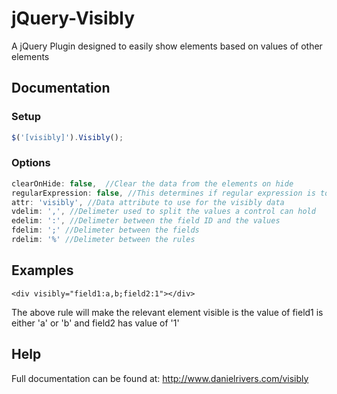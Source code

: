 jQuery-Visibly
==============

A jQuery Plugin designed to easily show elements based on values of other elements

## Documentation

### Setup
```javascript
$('[visibly]').Visibly();
```


### Options
```javascript
clearOnHide: false,  //Clear the data from the elements on hide
regularExpression: false, //This determines if regular expression is to be used for the test
attr: 'visibly', //Data attribute to use for the visibly data
vdelim: ',', //Delimeter used to split the values a control can hold
edelim: ':', //Delimeter between the field ID and the values
fdelim: ';' //Delimeter between the fields
rdelim: '%' //Delimeter between the rules
```

## Examples

``` 
<div visibly="field1:a,b;field2:1"></div> 
```

The above rule will make the relevant element visible is the value of field1 is either 'a' or 'b' and field2 has value of '1'

## Help
Full documentation can be found at: http://www.danielrivers.com/visibly